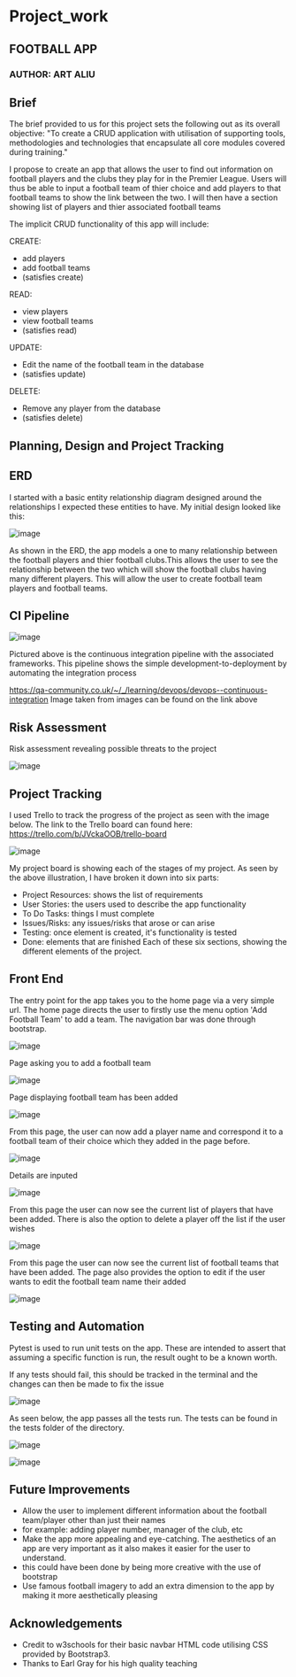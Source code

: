 # Project_work

## FOOTBALL APP 

### AUTHOR: ART ALIU

## Brief

The brief provided to us for this project sets the following out as its overall objective: "To create a CRUD application with utilisation of supporting tools, methodologies and technologies that encapsulate all core modules covered during training."

I propose to create an app that allows the user to find out information on football players and the clubs they play for in the Premier League. Users will thus be able to input a football team of thier choice and add players to that football teams to show the link between the two. I will then have a section showing list of players and thier associated football teams

The implicit CRUD functionality of this app will include:

CREATE:
- add players
- add football teams
- (satisfies create)

READ:
- view players
- view football teams
- (satisfies read)

UPDATE:
- Edit the name of the football team in the database
- (satisfies update)

DELETE:
- Remove any player from the database
- (satisfies delete)

## Planning, Design and Project Tracking

## ERD

I started with a basic entity relationship diagram designed around the relationships I expected these entities to have. My initial design looked like this:

![image](https://user-images.githubusercontent.com/101266740/162502102-90bdfc58-c818-4f0c-803a-fef1d6557dfe.png)

As shown in the ERD, the app models a one to many relationship between the football players and thier football clubs.This allows the user to see the relationship between the two which will show the football clubs having many different players. This will allow the user to create football team players and football teams.


## CI Pipeline

![image](https://user-images.githubusercontent.com/101266740/162721480-d7f6898d-3032-4530-97b9-72efdea6d703.png)


Pictured above is the continuous integration pipeline with the associated frameworks. This pipeline shows the simple development-to-deployment by automating the integration process

https://qa-community.co.uk/~/_/learning/devops/devops--continuous-integration
Image taken from images can be found on the link above

## Risk Assessment

Risk assessment revealing possible threats to the project

![image](https://user-images.githubusercontent.com/101266740/162637794-71f5f53d-c323-435e-b6d0-2bdcb5bd0081.png)

## Project Tracking

I used Trello to track the progress of the project as seen with the image below.
The link to the Trello board can found here: https://trello.com/b/JVckaOOB/trello-board

![image](https://user-images.githubusercontent.com/101266740/162619016-bb99fe76-b86d-4a65-bd5a-dd48d2792906.png)

My project board is showing each of the stages of my project. As seen by the above illustration, I have broken it down into six parts:
- Project Resources: shows the list of requirements
- User Stories: the users used to describe the app functionality
- To Do Tasks: things I must complete
- Issues/Risks: any issues/risks that arose or can arise
- Testing: once element is created, it's functionality is tested
- Done: elements that are finished
Each of these six sections, showing the different elements of the project.

## Front End

The entry point for the app takes you to the home page via a very simple url. The home page directs the user to firstly use the menu option 'Add Football Team' to add a team. The navigation bar was done through bootstrap.

![image](https://user-images.githubusercontent.com/101266740/162620179-47783531-0167-4622-9c9f-3a852171cfe9.png)

Page asking you to add a football team

![image](https://user-images.githubusercontent.com/101266740/162619955-45419dfd-2520-418e-a8af-51e2232da6c8.png)

Page displaying football team has been added

![image](https://user-images.githubusercontent.com/101266740/162619966-e48ee641-1908-4aeb-81fe-8ca539c010cd.png)

From this page, the user can now add a player name and correspond it to a football team of their choice which they added in the page before.

![image](https://user-images.githubusercontent.com/101266740/162619986-3bf6c9d0-292a-4bd0-b788-4aa00afe1383.png)

Details are inputed

![image](https://user-images.githubusercontent.com/101266740/162619998-5c52e713-d057-497c-92ca-3034f75a49c7.png)

From this page the user can now see the current list of players that have been added. There is also the option to delete a player off the list if the user wishes

![image](https://user-images.githubusercontent.com/101266740/162620009-493ee78b-8b7c-4fe8-afca-bb09c34bc89e.png)

From this page the user can now see the current list of football teams that have been added. The page also provides the option to edit if the user wants to edit the football team name their added

![image](https://user-images.githubusercontent.com/101266740/162620025-c01550b6-1a33-4e0a-b1e6-ec2be9e3ea52.png)

## Testing and Automation

Pytest is used to run unit tests on the app. These are intended to assert that assuming a specific function is run, the result ought to be a known worth.

If any tests should fail, this should be tracked in the terminal and the changes can then be made to fix the issue

![image](https://user-images.githubusercontent.com/101266740/162636059-c12c0cec-1df6-4116-809c-26c105e0acbb.png)

As seen below, the app passes all the tests run. The tests can be found in the tests folder of the directory.

![image](https://user-images.githubusercontent.com/101266740/162623464-d929227e-ef35-454c-819b-5bc7ce57f670.png)


![image](https://user-images.githubusercontent.com/101266740/162701189-376bcc46-df08-44cb-a395-557b1cea1902.png)

## Future Improvements

- Allow the user to implement different information about the football team/player other than just their names
- for example: adding player number, manager of the club, etc
- Make the app more appealing and eye-catching. The aesthetics of an app are very important as it also makes it easier for the user to understand.
- this could have been done by being more creative with the use of bootstrap
- Use famous football imagery to add an extra dimension to the app by making it more aesthetically pleasing

## Acknowledgements

- Credit to w3schools for their basic navbar HTML code utilising CSS provided by Bootstrap3.
- Thanks to Earl Gray for his high quality teaching

